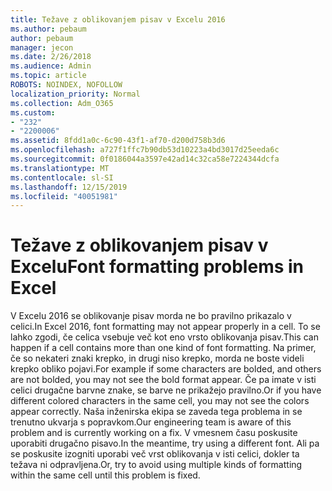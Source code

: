 ```yaml
---
title: Težave z oblikovanjem pisav v Excelu 2016
ms.author: pebaum
author: pebaum
manager: jecon
ms.date: 2/26/2018
ms.audience: Admin
ms.topic: article
ROBOTS: NOINDEX, NOFOLLOW
localization_priority: Normal
ms.collection: Adm_O365
ms.custom:
- "232"
- "2200006"
ms.assetid: 8fdd1a0c-6c90-43f1-af70-d200d758b3d6
ms.openlocfilehash: a727f1ffc7b90db53d10223a4bd3017d25eeda6c
ms.sourcegitcommit: 0f0186044a3597e42ad14c32ca58e7224344dcfa
ms.translationtype: MT
ms.contentlocale: sl-SI
ms.lasthandoff: 12/15/2019
ms.locfileid: "40051981"
---
```

# <a name="font-formatting-problems-in-excel"></a><span data-ttu-id="0ceb0-102">Težave z oblikovanjem pisav v Excelu</span><span class="sxs-lookup"><span data-stu-id="0ceb0-102">Font formatting problems in Excel</span></span>

<span data-ttu-id="0ceb0-103">V Excelu 2016 se oblikovanje pisav morda ne bo pravilno prikazalo v celici.</span><span class="sxs-lookup"><span data-stu-id="0ceb0-103">In Excel 2016, font formatting may not appear properly in a cell.</span></span> <span data-ttu-id="0ceb0-104">To se lahko zgodi, če celica vsebuje več kot eno vrsto oblikovanja pisav.</span><span class="sxs-lookup"><span data-stu-id="0ceb0-104">This can happen if a cell contains more than one kind of font formatting.</span></span> <span data-ttu-id="0ceb0-105">Na primer, če so nekateri znaki krepko, in drugi niso krepko, morda ne boste videli krepko obliko pojavi.</span><span class="sxs-lookup"><span data-stu-id="0ceb0-105">For example if some characters are bolded, and others are not bolded, you may not see the bold format appear.</span></span> <span data-ttu-id="0ceb0-106">Če pa imate v isti celici drugačne barvne znake, se barve ne prikažejo pravilno.</span><span class="sxs-lookup"><span data-stu-id="0ceb0-106">Or if you have different colored characters in the same cell, you may not see the colors appear correctly.</span></span> <span data-ttu-id="0ceb0-107">Naša inženirska ekipa se zaveda tega problema in se trenutno ukvarja s popravkom.</span><span class="sxs-lookup"><span data-stu-id="0ceb0-107">Our engineering team is aware of this problem and is currently working on a fix.</span></span> <span data-ttu-id="0ceb0-108">V vmesnem času poskusite uporabiti drugačno pisavo.</span><span class="sxs-lookup"><span data-stu-id="0ceb0-108">In the meantime, try using a different font.</span></span> <span data-ttu-id="0ceb0-109">Ali pa se poskusite izogniti uporabi več vrst oblikovanja v isti celici, dokler ta težava ni odpravljena.</span><span class="sxs-lookup"><span data-stu-id="0ceb0-109">Or, try to avoid using multiple kinds of formatting within the same cell until this problem is fixed.</span></span>
  